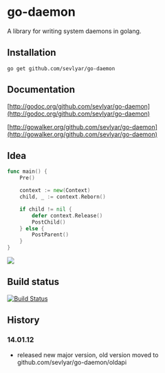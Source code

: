 # go-daemon 

A library for writing system daemons in golang.

## Installation

	go get github.com/sevlyar/go-daemon

## Documentation

[http://godoc.org/github.com/sevlyar/go-daemon](http://godoc.org/github.com/sevlyar/go-daemon)

[http://gowalker.org/github.com/sevlyar/go-daemon](http://gowalker.org/github.com/sevlyar/go-daemon)

## Idea

```go
func main() {
	Pre()

	context := new(Context)
	child, _ := context.Reborn()

	if child != nil {
		defer context.Release()
		PostChild()
	} else {
		PostParent()
	}
}
```

![](https:/github.com/sevlyar/go-daemon/img/idea.png)

## Build status

[![Build Status](https://travis-ci.org/sevlyar/go-daemon.png?branch=master)](https://travis-ci.org/sevlyar/go-daemon)

## History

### 14.01.12
* released new major version, old version moved to github.com/sevlyar/go-daemon/oldapi

